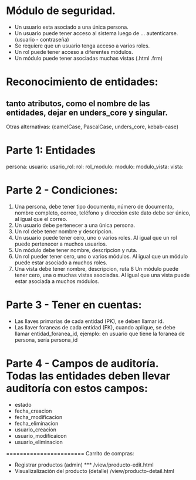 # Módulo de seguridad. 

- Un usuario esta asociado a una única persona.
- Un usuario puede tener acceso al sistema luego de ... autenticarse. (usuario - contraseña)
- Se requiere que un usuario tenga acceso a varios roles.
- Un rol puede tener acceso a diferentes módulos.
- Un módulo puede tener asociadas muchas vistas (.html .frm)

# Reconocimiento de entidades:
## tanto atributos, como el nombre de las entidades, dejar en unders_core y singular. 

Otras alternativas: (camelCase, PascalCase, unders_core, kebab-case)

# Parte 1: Entidades
persona: 
usuario: 
usario_rol:
rol:
rol_modulo:
modulo:
modulo_vista:
vista:

# Parte 2 - Condiciones: 

1. Una persona, debe tener tipo documento, número de documento, nombre completo, correo, teléfono y dirección este dato debe ser único, al igual que el correo.
2. Un usuario debe pertenecer a una única persona. 
3. Un rol debe tener nombre y descripcion.
4. Un usuario puede tener cero, uno o varios roles. Al igual que un rol puede pertenecer a muchos usuarios.
5. Un módulo debe tener nombre, descripcion y ruta.
6. Un rol pueder tener cero, uno o varios módulos. Al igual que un módulo puede estar asociado a muchos roles. 
7. Una vista debe tener nombre, descripcion, ruta
8 Un módulo puede tener cero, una o muchas vistas asociadas. Al igual que una vista puede estar asociada a muchos módulos. 

# Parte 3 - Tener en cuentas: 
* Las llaves primarias de cada entidad (PK), se deben llamar id.
* Las llaver foraneas de cada entidad (FK), cuando aplique, se debe llamar entidad_foranea_id, ejemplo: en usuario que tiene la foranea de persona, sería persona_id

# Parte 4 - Campos de auditoría.  Todas las entidades deben llevar auditoría con estos campos: 
- estado
- fecha_creacion
- fecha_modificacion
- fecha_eliminacion
- usuario_creacion
- usuario_modificaicon
- usuario_eliminacion



=======================
Carrito de compras: 
* Registrar productos (admin) *** /view/producto-edit.html
* Visualizalización del producto (detalle) /view/producto-detail.html